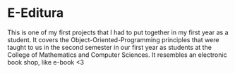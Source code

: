 # E-Editura
This is one of my first projects that I had to put together in my first year as a student. It covers the Object-Oriented-Programming principles that were taught to us in the second semester in our first year as students at the College of Mathematics and Computer Sciences. It resembles an electronic book shop, like e-book &lt;3
